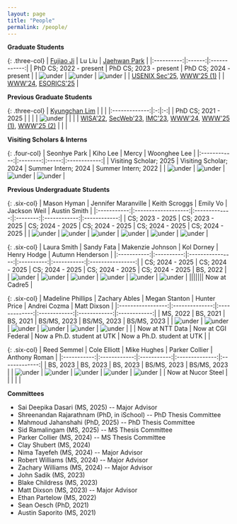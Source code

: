 ```yaml
---
layout: page
title: "People"
permalink: /people/
---
```

**Graduate Students**

{: .three-col}
| [Fujiao Ji](https://fujiaoji.github.io/) | Lu Liu | [Jaehwan Park](https://sites.google.com/view/jaehwanpark/home) |
|:----------:|:------:|:------------:|
| PhD CS; 2022 - present | PhD CS; 2023 - present | PhD CS; 2024 - present |
| ![under](../assets/images/fujiao-ji.png) | ![under](../assets/images/lu-liu.jpg) | ![under](../assets/images/jaehwan.png) |
| <span class="publication-list">[USENIX Sec'25](https://arxiv.org/pdf/2405.19598), [WWW'25 (1)](https://dl.acm.org/doi/10.1145/3696410.3714710)</span> | | [WWW'24](https://doowon.github.io/assets/papers/2024/lim_phishing_www24.pdf), [ESORICS'25](https://doowon.github.io/assets/papers/2025/park_esorics25.pdf) |

**Previous Graduate Students**

{: .three-col}
| [Kyungchan Lim](https://kyungchanlim.github.io/) | | |
|:-------------:|:-:|:-:|
| PhD CS; 2021 - 2025 | | |
| ![under](../assets/images/kyungchan.png) | | |
| <span class="publication-list">[WISA'22](https://doowon.github.io/assets/papers/2022/lim_wisa22.pdf), [SecWeb'23](https://doowon.github.io/assets/papers/2023/lim_password23.pdf), [IMC'23](https://dl.acm.org/doi/abs/10.1145/3618257.3624804), [WWW'24](https://doowon.github.io/assets/papers/2024/lim_phishing_www24.pdf), [WWW'25 (1)](https://doowon.github.io/assets/papers/2025/lim_phishing_www25_1.pdf), [WWW'25 (2)](https://doowon.github.io/assets/papers/2025/lim_phishing_www25_2.pdf)</span> | | |

**Visiting Scholars & Interns**  

{: .four-col}
| Seonhye Park | Kiho Lee | Mercy | Woonghee Lee |
|:------------:|:--------:|:-----:|:------------:|
| Visiting Scholar; 2025 | Visiting Scholar; 2024 | Summer Intern; 2024 | Summer Intern; 2022 |
| ![under](../assets/images/seonhye.jpeg) | ![under](../assets/hacker.png) | ![under](../assets/images/mercy.jpg) | ![under](../assets/hacker.png) |

**Previous Undergraduate Students**

{: .six-col}
| Mason Hyman | Jennifer Maranville | Keith Scroggs | Emily Vo | Jackson Weil | Austin Smith |
|:-----------:|:-------------------:|:-------------:|:--------:|:------------:|:------------:|
| CS; 2023 - 2025 | CS; 2023 - 2025 | CS; 2024 - 2025 | CS; 2024 - 2025 | CS; 2024 - 2025 | CS; 2024 - 2025 |
| ![under](../assets/hacker.png) | ![under](../assets/images/jen.jpg) | ![under](../assets/images/keith.jpg) | ![under](../assets/images/emily.jpeg) | ![under](../assets/images/jackson.jpg) | ![under](../assets/images/austin.jpg) |

{: .six-col}
| Laura Smith | Sandy Fata | Makenzie Johnson | Kol Dorney | Henry Hodge | Autumn Henderson |
|:-----------:|:----------:|:----------------:|:----------:|:-----------:|:----------------:|
| CS; 2024 - 2025 | CS; 2024 - 2025 | CS; 2024 - 2025 | CS; 2024 - 2025 | CS; 2024 - 2025 | BS, 2022 |
| ![under](../assets/images/laura.jpg) | ![under](../assets/images/sandy.jpg) | ![under](../assets/images/makenzie.jpg) | ![under](../assets/images/kol.jpg) | ![under](../assets/images/henry.jpg) | ![under](../assets/hacker.png) |
||||||| Now at Cadre5 |

{: .six-col}
| Madeline Phillips | Zachary Ables | Megan Stanton | Hunter Price | Andrei Cozma | Matt Dixson |
|:-----------------:|:--------------:|:-------------:|:------------:|:------------:|:------------:|
| MS, 2022 | BS, 2021 | BS, 2021 | BS/MS, 2023 | BS/MS, 2023 | BS/MS, 2023 |
| ![under](../assets/hacker.png) | ![under](../assets/hacker.png) | ![under](../assets/hacker.png) | ![under](../assets/hacker.png) | ![under](../assets/hacker.png) | ![under](../assets/hacker.png) |
| | Now at NTT Data | Now at CGI Federal | Now a Ph.D. student at UTK | Now a Ph.D. student at UTK | |

{: .six-col}
| Reed Semmel | Cole Elliott | Mike Hughes | Parker Collier | Anthony Roman |
|:-----------:|:------------:|:-----------:|:--------------:|:-------------:|
| BS, 2023 | BS, 2023 | BS, 2023 | BS/MS, 2023 | BS/MS, 2023 |
| ![under](../assets/hacker.png) | ![under](../assets/hacker.png) | ![under](../assets/hacker.png) | ![under](../assets/hacker.png) | ![under](../assets/hacker.png) |
| Now at Nucor Steel | | | | |

**Committees**
- Sai Deepika Dasari (MS, 2025) -- Major Advisor
- Shreenandan Rajarathnam (PhD, in iSchool) -- PhD Thesis Committee
- Mahmoud Jahanshahi (PhD, 2025) -- PhD Thesis Committee
- Sid Ramalingam (MS, 2025) -- MS Thesis Committee
- Parker Collier (MS, 2024) -- MS Thesis Committee
- Clay Shubert (MS, 2024) 
- Nima Tayefeh (MS, 2024) -- Major Advisor
- Robert Williams (MS, 2024) -- Major Advisor
- Zachary Williams (MS, 2024) -- Major Advisor
- John Sadik (MS, 2023)
- Blake Childress (MS, 2023)
- Matt Dixson (MS, 2023) -- Major Advisor
- Ethan Partelow (MS, 2022)
- Sean Oesch (PhD, 2021)
- Austin Saporito (MS, 2021)